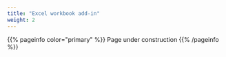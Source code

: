 ```yaml
---
title: "Excel workbook add-in"
weight: 2
---
```


{{% pageinfo color="primary" %}}
Page under construction
{{% /pageinfo %}}

